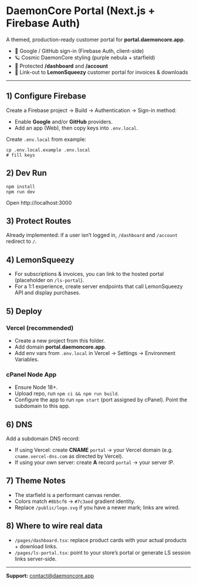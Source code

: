 # DaemonCore Portal (Next.js + Firebase Auth)

A themed, production-ready customer portal for **portal.daemoncore.app**.
- 🔐 Google / GitHub sign-in (Firebase Auth, client-side)
- 🪐 Cosmic DaemonCore styling (purple nebula + starfield)
- 👤 Protected **/dashboard** and **/account**
- 🧾 Link-out to **LemonSqueezy** customer portal for invoices & downloads

---

## 1) Configure Firebase
Create a Firebase project → Build → Authentication → Sign-in method:
- Enable **Google** and/or **GitHub** providers.
- Add an app (Web), then copy keys into `.env.local`.

Create `.env.local` from example:
```
cp .env.local.example .env.local
# fill keys
```

## 2) Dev Run
```
npm install
npm run dev
```
Open http://localhost:3000

## 3) Protect Routes
Already implemented: if a user isn’t logged in, `/dashboard` and `/account` redirect to `/`.

## 4) LemonSqueezy
- For subscriptions & invoices, you can link to the hosted portal (placeholder on `/ls-portal`).
- For a 1:1 experience, create server endpoints that call LemonSqueezy API and display purchases.

## 5) Deploy
### Vercel (recommended)
- Create a new project from this folder.
- Add domain **portal.daemoncore.app**.
- Add env vars from `.env.local` in Vercel → Settings → Environment Variables.

### cPanel Node App
- Ensure Node 18+.
- Upload repo, run `npm ci && npm run build`.
- Configure the app to run `npm start` (port assigned by cPanel). Point the subdomain to this app.

## 6) DNS
Add a subdomain DNS record:
- If using Vercel: create **CNAME** `portal` → your Vercel domain (e.g. `cname.vercel-dns.com` as directed by Vercel).
- If using your own server: create **A** record `portal` → your server IP.

## 7) Theme Notes
- The starfield is a performant canvas render.
- Colors match `#8b5cf6` → `#7c3aed` gradient identity.
- Replace `/public/logo.svg` if you have a newer mark; links are wired.

## 8) Where to wire real data
- `/pages/dashboard.tsx`: replace product cards with your actual products + download links.
- `/pages/ls-portal.tsx`: point to your store’s portal or generate LS session links server-side.

---

**Support:** contact@daemoncore.app
